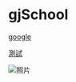 # gjSchool

[google](https://www.google.com.tw/)

[測試](page/1/index.html)

![照片](images/gallery/01.jpg)


